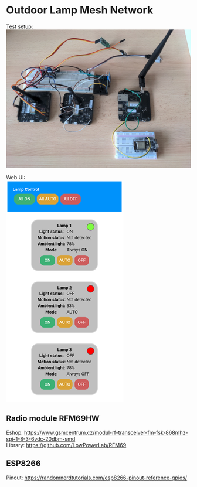 # Outdoor Lamp Mesh Network

Test setup:  
![alt text](./img/mesh-photo.jpg)

Web UI:  
![alt text](./img/web-gui.png)

## Radio module RFM69HW
Eshop: https://www.gsmcentrum.cz/modul-rf-transceiver-fm-fsk-868mhz-spi-1-8-3-6vdc-20dbm-smd \
Library: https://github.com/LowPowerLab/RFM69

## ESP8266
Pinout: https://randomnerdtutorials.com/esp8266-pinout-reference-gpios/
